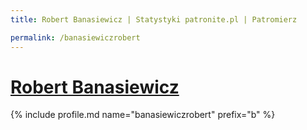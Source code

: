 ```yaml
---
title: Robert Banasiewicz | Statystyki patronite.pl | Patromierz

permalink: /banasiewiczrobert
---
```


# [Robert Banasiewicz](https://patronite.pl/banasiewiczrobert)

{% include profile.md name="banasiewiczrobert" prefix="b" %}
